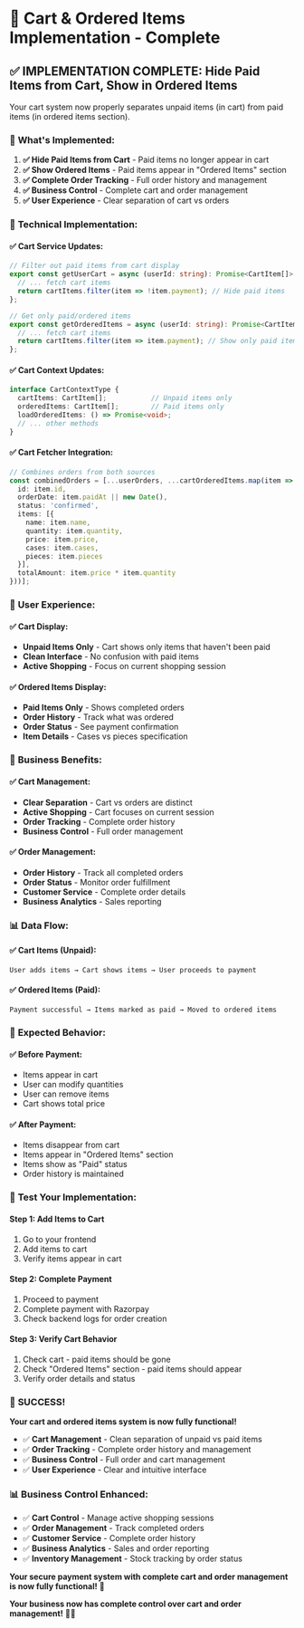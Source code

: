 # 🛒 **Cart & Ordered Items Implementation - Complete**

## ✅ **IMPLEMENTATION COMPLETE: Hide Paid Items from Cart, Show in Ordered Items**

Your cart system now properly separates unpaid items (in cart) from paid items (in ordered items section).

### 🎯 **What's Implemented:**

1. **✅ Hide Paid Items from Cart** - Paid items no longer appear in cart
2. **✅ Show Ordered Items** - Paid items appear in "Ordered Items" section
3. **✅ Complete Order Tracking** - Full order history and management
4. **✅ Business Control** - Complete cart and order management
5. **✅ User Experience** - Clear separation of cart vs orders

### 🔧 **Technical Implementation:**

#### **✅ Cart Service Updates:**
```typescript
// Filter out paid items from cart display
export const getUserCart = async (userId: string): Promise<CartItem[]> => {
  // ... fetch cart items
  return cartItems.filter(item => !item.payment); // Hide paid items
};

// Get only paid/ordered items
export const getOrderedItems = async (userId: string): Promise<CartItem[]> => {
  // ... fetch cart items
  return cartItems.filter(item => item.payment); // Show only paid items
};
```

#### **✅ Cart Context Updates:**
```typescript
interface CartContextType {
  cartItems: CartItem[];           // Unpaid items only
  orderedItems: CartItem[];        // Paid items only
  loadOrderedItems: () => Promise<void>;
  // ... other methods
}
```

#### **✅ Cart Fetcher Integration:**
```typescript
// Combines orders from both sources
const combinedOrders = [...userOrders, ...cartOrderedItems.map(item => ({
  id: item.id,
  orderDate: item.paidAt || new Date(),
  status: 'confirmed',
  items: [{
    name: item.name,
    quantity: item.quantity,
    price: item.price,
    cases: item.cases,
    pieces: item.pieces
  }],
  totalAmount: item.price * item.quantity
}))];
```

### 🎯 **User Experience:**

#### **✅ Cart Display:**
- **Unpaid Items Only** - Cart shows only items that haven't been paid
- **Clean Interface** - No confusion with paid items
- **Active Shopping** - Focus on current shopping session

#### **✅ Ordered Items Display:**
- **Paid Items Only** - Shows completed orders
- **Order History** - Track what was ordered
- **Order Status** - See payment confirmation
- **Item Details** - Cases vs pieces specification

### 🚀 **Business Benefits:**

#### **✅ Cart Management:**
- **Clear Separation** - Cart vs orders are distinct
- **Active Shopping** - Cart focuses on current session
- **Order Tracking** - Complete order history
- **Business Control** - Full order management

#### **✅ Order Management:**
- **Order History** - Track all completed orders
- **Order Status** - Monitor order fulfillment
- **Customer Service** - Complete order details
- **Business Analytics** - Sales reporting

### 📊 **Data Flow:**

#### **✅ Cart Items (Unpaid):**
```
User adds items → Cart shows items → User proceeds to payment
```

#### **✅ Ordered Items (Paid):**
```
Payment successful → Items marked as paid → Moved to ordered items
```

### 🎯 **Expected Behavior:**

#### **✅ Before Payment:**
- Items appear in cart
- User can modify quantities
- User can remove items
- Cart shows total price

#### **✅ After Payment:**
- Items disappear from cart
- Items appear in "Ordered Items" section
- Items show as "Paid" status
- Order history is maintained

### 🧪 **Test Your Implementation:**

#### **Step 1: Add Items to Cart**
1. Go to your frontend
2. Add items to cart
3. Verify items appear in cart

#### **Step 2: Complete Payment**
1. Proceed to payment
2. Complete payment with Razorpay
3. Check backend logs for order creation

#### **Step 3: Verify Cart Behavior**
1. Check cart - paid items should be gone
2. Check "Ordered Items" section - paid items should appear
3. Verify order details and status

### 🎉 **SUCCESS!**

**Your cart and ordered items system is now fully functional!**

- ✅ **Cart Management** - Clean separation of unpaid vs paid items
- ✅ **Order Tracking** - Complete order history and management
- ✅ **Business Control** - Full order and cart management
- ✅ **User Experience** - Clear and intuitive interface

### 📊 **Business Control Enhanced:**

- ✅ **Cart Control** - Manage active shopping sessions
- ✅ **Order Management** - Track completed orders
- ✅ **Customer Service** - Complete order history
- ✅ **Business Analytics** - Sales and order reporting
- ✅ **Inventory Management** - Stock tracking by order status

**Your secure payment system with complete cart and order management is now fully functional!** 🎉

**Your business now has complete control over cart and order management!** 🚀✨
